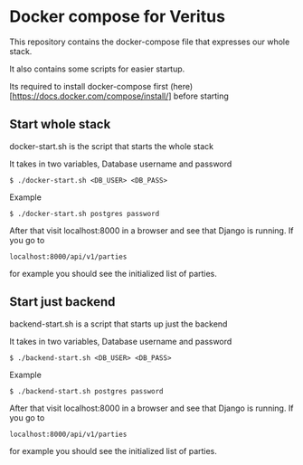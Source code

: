 # Docker compose for Veritus

This repository contains the docker-compose file that expresses our whole stack.

It also contains some scripts for easier startup.

Its required to install docker-compose first (here)[https://docs.docker.com/compose/install/] before starting

## Start whole stack
docker-start.sh is the script that starts the whole stack

It takes in two variables, Database username and password

```
$ ./docker-start.sh <DB_USER> <DB_PASS>
```
Example
```
$ ./docker-start.sh postgres password
```

After that visit localhost:8000 in a browser and see that Django is running. If you go to 
```
localhost:8000/api/v1/parties
```
for example you should see the initialized list of parties.


## Start just backend
backend-start.sh is a script that starts up just the backend

It takes in two variables, Database username and password

```
$ ./backend-start.sh <DB_USER> <DB_PASS>
```
Example
```
$ ./backend-start.sh postgres password
```

After that visit localhost:8000 in a browser and see that Django is running. If you go to 
```
localhost:8000/api/v1/parties
```
for example you should see the initialized list of parties.